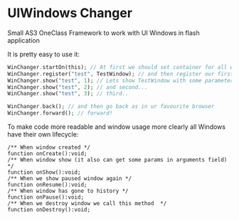 UIWindows Changer
==========
Small AS3 OneClass Framework to work with UI Windows in flash application

  
  
It is pretty easy to use it:
```php
WinChanger.startOn(this); // At first we should set container for all windows
WinChanger.register("test", TestWindow); // and then register our first window!
WinChanger.show("test", 1); // Lets show TestWindow with some parameter
WinChanger.show("test", 2); // and second...
WinChanger.show("test", 3); // third..

WinChanger.back(); // and then go back as in ur favourite browser
WinChanger.forward(); // forward!
```
    


To make code more readable and window usage more clearly all Windows have their own lifecycle:

    /** When window created */
    function onCreate():void;
    /** When window show (it also can get some params in arguments field)  */
    function onShow():void;
    /** When we show paused window again */
    function onResume():void;
    /** When window has gone to history */
    function onPause():void;
    /** When we destroy window we call this method  */
    function onDestroy():void;
